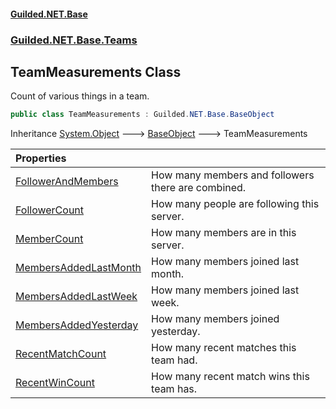 #### [Guilded.NET.Base](Guilded_NET_Base.md 'Guilded.NET.Base')
### [Guilded.NET.Base.Teams](Guilded_NET_Base.md#Guilded_NET_Base_Teams 'Guilded.NET.Base.Teams')
## TeamMeasurements Class
Count of various things in a team.  
```csharp
public class TeamMeasurements : Guilded.NET.Base.BaseObject
```

Inheritance [System.Object](https://docs.microsoft.com/en-us/dotnet/api/System.Object 'System.Object') &#129106; [BaseObject](BaseObject.md 'Guilded.NET.Base.BaseObject') &#129106; TeamMeasurements  

| Properties | |
| :--- | :--- |
| [FollowerAndMembers](TeamMeasurements_FollowerAndMembers.md 'Guilded.NET.Base.Teams.TeamMeasurements.FollowerAndMembers') | How many members and followers there are combined.<br/> |
| [FollowerCount](TeamMeasurements_FollowerCount.md 'Guilded.NET.Base.Teams.TeamMeasurements.FollowerCount') | How many people are following this server.<br/> |
| [MemberCount](TeamMeasurements_MemberCount.md 'Guilded.NET.Base.Teams.TeamMeasurements.MemberCount') | How many members are in this server.<br/> |
| [MembersAddedLastMonth](TeamMeasurements_MembersAddedLastMonth.md 'Guilded.NET.Base.Teams.TeamMeasurements.MembersAddedLastMonth') | How many members joined last month.<br/> |
| [MembersAddedLastWeek](TeamMeasurements_MembersAddedLastWeek.md 'Guilded.NET.Base.Teams.TeamMeasurements.MembersAddedLastWeek') | How many members joined last week.<br/> |
| [MembersAddedYesterday](TeamMeasurements_MembersAddedYesterday.md 'Guilded.NET.Base.Teams.TeamMeasurements.MembersAddedYesterday') | How many members joined yesterday.<br/> |
| [RecentMatchCount](TeamMeasurements_RecentMatchCount.md 'Guilded.NET.Base.Teams.TeamMeasurements.RecentMatchCount') | How many recent matches this team had.<br/> |
| [RecentWinCount](TeamMeasurements_RecentWinCount.md 'Guilded.NET.Base.Teams.TeamMeasurements.RecentWinCount') | How many recent match wins this team has.<br/> |
